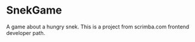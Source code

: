 # SnekGame
A game about a hungry snek. 
This is a project from scrimba.com frontend developer path.
